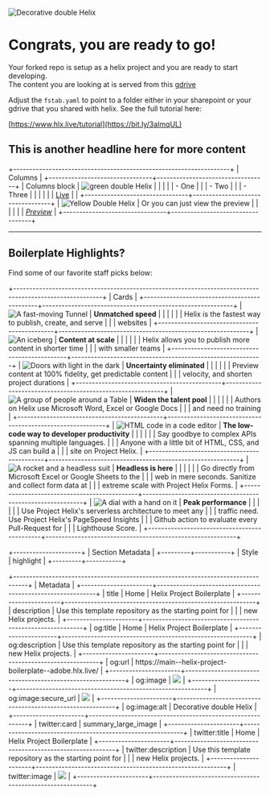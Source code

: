 ![Decorative double Helix][image0]

# Congrats, you are ready to go!

Your forked repo is setup as a helix project and you are ready to start developing.\
The content you are looking at is served from this [gdrive](https://drive.google.com/drive/folders/1MGzOt7ubUh3gu7zhZIPb7R7dyRzG371j?usp=sharing)

Adjust the `fstab.yaml` to point to a folder either in your sharepoint or your gdrive that you shared with helix. See the full tutorial here:

[https://www.hlx.live/tutorial](https://bit.ly/3aImqUL)

## This is another headline here for more content

+-------------------------------------------------------------------+
| Columns                                                           |
+--------------------------------+----------------------------------+
| Columns block                  | ![green double Helix][image1]    |
|                                |                                  |
| - One                          |                                  |
| - Two                          |                                  |
| - Three                        |                                  |
|                                |                                  |
| [Live](/)                      |                                  |
+--------------------------------+----------------------------------+
| ![Yellow Double Helix][image2] | Or you can just view the preview |
|                                |                                  |
|                                | _[Preview](/)_                   |
+--------------------------------+----------------------------------+

---

## Boilerplate Highlights?

Find some of our favorite staff picks below:

+---------------------------------------------------------------------------------------------------------+
| Cards                                                                                                   |
+---------------------------------------------+-----------------------------------------------------------+
| ![A fast-moving Tunnel][image3]             | **Unmatched speed**                                       |
|                                             |                                                           |
|                                             | Helix is the fastest way to publish, create, and serve    |
|                                             | websites                                                  |
+---------------------------------------------+-----------------------------------------------------------+
| ![An iceberg][image4]                       | **Content at scale**                                      |
|                                             |                                                           |
|                                             | Helix allows you to publish more content in shorter time  |
|                                             | with smaller teams                                        |
+---------------------------------------------+-----------------------------------------------------------+
| ![Doors with light in the dark][image5]     | **Uncertainty eliminated**                                |
|                                             |                                                           |
|                                             | Preview content at 100% fidelity, get predictable content |
|                                             | velocity, and shorten project durations                   |
+---------------------------------------------+-----------------------------------------------------------+
| ![A group of people around a Table][image6] | **Widen the talent pool**                                 |
|                                             |                                                           |
|                                             | Authors on Helix use Microsoft Word, Excel or Google Docs |
|                                             | and need no training                                      |
+---------------------------------------------+-----------------------------------------------------------+
| ![HTML code in a code editor][image7]       | **The low-code way to developer productivity**            |
|                                             |                                                           |
|                                             | Say goodbye to complex APIs spanning multiple languages.  |
|                                             | Anyone with a little bit of HTML, CSS, and JS can build a |
|                                             | site on Project Helix.                                    |
+---------------------------------------------+-----------------------------------------------------------+
| ![A rocket and a headless suit][image8]     | **Headless is here**                                      |
|                                             |                                                           |
|                                             | Go directly from Microsoft Excel or Google Sheets to the  |
|                                             | web in mere seconds. Sanitize and collect form data at    |
|                                             | extreme scale with Project Helix Forms.                   |
+---------------------------------------------+-----------------------------------------------------------+
| ![A dial with a hand on it][image9]         | **Peak performance**                                      |
|                                             |                                                           |
|                                             | Use Project Helix's serverless architecture to meet any   |
|                                             | traffic need. Use Project Helix's PageSpeed Insights      |
|                                             | Github action to evaluate every Pull-Request for          |
|                                             | Lighthouse Score.                                         |
+---------------------------------------------+-----------------------------------------------------------+

+---------------------+
| Section Metadata    |
+---------+-----------+
| Style   | highlight |
+---------+-----------+

+----------------------------------------------------------------------------------+
| Metadata                                                                         |
+----------------------+-----------------------------------------------------------+
| title                | Home \| Helix Project Boilerplate                         |
+----------------------+-----------------------------------------------------------+
| description          | Use this template repository as the starting point for    |
|                      | new Helix projects.                                       |
+----------------------+-----------------------------------------------------------+
| og:title             | Home \| Helix Project Boilerplate                         |
+----------------------+-----------------------------------------------------------+
| og:description       | Use this template repository as the starting point for    |
|                      | new Helix projects.                                       |
+----------------------+-----------------------------------------------------------+
| og:url               | https\://main--helix-project-boilerplate--adobe.hlx.live/ |
+----------------------+-----------------------------------------------------------+
| og:image             | ![][image10]                                              |
+----------------------+-----------------------------------------------------------+
| og:image:secure\_url | ![][image10]                                              |
+----------------------+-----------------------------------------------------------+
| og:image:alt         | Decorative double Helix                                   |
+----------------------+-----------------------------------------------------------+
| twitter:card         | summary\_large\_image                                     |
+----------------------+-----------------------------------------------------------+
| twitter:title        | Home \| Helix Project Boilerplate                         |
+----------------------+-----------------------------------------------------------+
| twitter:description  | Use this template repository as the starting point for    |
|                      | new Helix projects.                                       |
+----------------------+-----------------------------------------------------------+
| twitter:image        | ![][image10]                                              |
+----------------------+-----------------------------------------------------------+

[image0]: ./media_12637fbb67cddc5d293b20975e89028d919270ac0.jpeg?width=750&format=jpeg&optimize=medium

[image1]: ./media_17e9dd0aae03d62b8ebe2159b154d6824ef55732d.png?width=750&format=png&optimize=medium

[image2]: ./media_143cf1a441962c90f082d4f7dba2aeefb07f4e821.png?width=750&format=png&optimize=medium

[image3]: ./media_1f9dc2fa1ffa3f8064411fefb0913d09b434c3345.jpeg?width=750&format=jpeg&optimize=medium

[image4]: ./media_164228d719efbe210030ba16982dddb5af294267d.jpeg?width=750&format=jpeg&optimize=medium

[image5]: ./media_1e48ab637eaa59d36bfb74c8c3cc1eafc117b9276.jpeg?width=750&format=jpeg&optimize=medium

[image6]: ./media_13188f1b63b8c968cec7dfccef4fdfc6a9e6f70b5.jpeg?width=750&format=jpeg&optimize=medium

[image7]: ./media_1c636300a4d38afed5441e542fd6d7241839844b0.jpeg?width=750&format=jpeg&optimize=medium

[image8]: ./media_1362767d232221ff20c67bc0694a8924d483687b1.jpeg?width=750&format=jpeg&optimize=medium

[image9]: ./media_1a620138deb385f05412f4f96f9b18e454a769c76.jpeg?width=750&format=jpeg&optimize=medium

[image10]: https://main--helix-project-boilerplate--adobe.hlx.live/media_12637fbb67cddc5d293b20975e89028d919270ac0.jpeg?width=1200&format=pjpg&optimize=medium